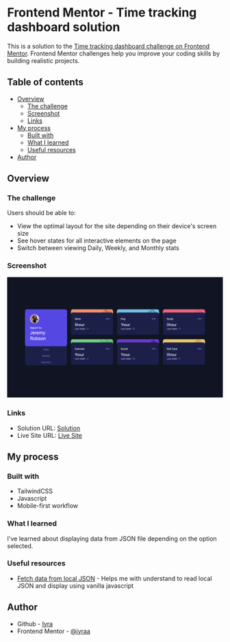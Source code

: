 # Frontend Mentor - Time tracking dashboard solution

This is a solution to the [Time tracking dashboard challenge on Frontend Mentor](https://www.frontendmentor.io/challenges/time-tracking-dashboard-UIQ7167Jw). Frontend Mentor challenges help you improve your coding skills by building realistic projects. 

## Table of contents

- [Overview](#overview)
  - [The challenge](#the-challenge)
  - [Screenshot](#screenshot)
  - [Links](#links)
- [My process](#my-process)
  - [Built with](#built-with)
  - [What I learned](#what-i-learned)
  - [Useful resources](#useful-resources)
- [Author](#author)

## Overview

### The challenge

Users should be able to:

- View the optimal layout for the site depending on their device's screen size
- See hover states for all interactive elements on the page
- Switch between viewing Daily, Weekly, and Monthly stats

### Screenshot

![](images/screenshot.png)

### Links

- Solution URL: [Solution](https://github.com/iyraa/time-tracking-dashboard)
- Live Site URL: [Live Site](https://iyraa.github.io/time-tracking-dashboard)

## My process

### Built with

- TailwindCSS
- Javascript
- Mobile-first workflow

### What I learned

I've learned about displaying data from JSON file depending on the option selected. 

### Useful resources

- [Fetch data from local JSON](https://medium.com/@akshaykrdas001/how-to-fetch-data-from-local-json-file-and-render-it-to-html-document-with-using-vanilla-javascript-a0191a894f25) - Helps me with understand to read local JSON and display using vanilla javascript

## Author

- Github - [Iyra](https://github.com/iyraa)
- Frontend Mentor - [@iyraa](https://www.frontendmentor.io/profile/iyraa)


